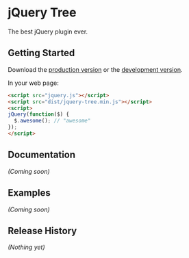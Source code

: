 # jQuery Tree

The best jQuery plugin ever.

## Getting Started
Download the [production version][min] or the [development version][max].

[min]: https://raw.github.com/VicWei/jquery-tree/master/dist/jquery-tree.min.js
[max]: https://raw.github.com/VicWei/jquery-tree/master/dist/jquery-tree.js

In your web page:

```html
<script src="jquery.js"></script>
<script src="dist/jquery-tree.min.js"></script>
<script>
jQuery(function($) {
  $.awesome(); // "awesome"
});
</script>
```

## Documentation
_(Coming soon)_

## Examples
_(Coming soon)_

## Release History
_(Nothing yet)_

